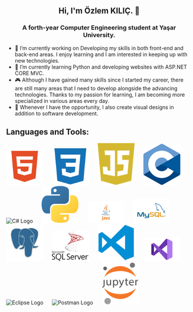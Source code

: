 
<h2 align="center">Hi, I'm Özlem KILIÇ. 👋</h2>
<h3 align="center"><strong>A forth-year Computer Engineering student at Yaşar University.</strong></h3>

- 🔭 I’m currently working on Developing my skills in both front-end and back-end areas. I enjoy learning and I am interested in keeping up with new technologies.
- 🌱 I’m currently learning Python and developing websites with ASP.NET CORE MVC.                    
- 🎮 Although I have gained many skills since I started my career, there are still many areas that I need to develop alongside the advancing technologies.
       Thanks to my passion for learning, I am becoming more specialized in various areas every day.                    
- 🎨 Whenever I have the opportunity, I also create visual designs in addition to software development.



## **Languages and Tools:**
<p align="">
 <img src="./img/html.png" alt="HTML Logo" width="100" style="margin-right: 20px;">
 <img src="./img/css.png" alt="CSS Logo" width="100" style="margin-right: 20px;">
 <img src="./img/js.png" alt="Js Logo" width="100" style="margin-right: 20px;">
 <img src="./img/c.svg" alt="C Logo" width="100" style="margin-right: 20px;">
 <img src="./img/c#.png" alt="C# Logo" width="100" style="margin-right: 20px;">
 <img src="./img/python.png" alt="Python Logo" width="100" style="margin-right: 20px;">
 <img src="./img/java.png" alt="Java Logo" width="100" style="margin-right: 20px;">
 <img src="./img/mysql.png" alt="Mysql Logo" width="100" style="margin-right: 20px;">
 <img src="./img/postgresql.png" alt="Postgresql Logo" width="100" style="margin-right: 20px;">
 <img src="./img/mssql.png" alt="Msssql Logo" width="100" style="margin-right: 20px;">
 <img src="./img/vscode.png" alt="Vscode Logo" width="100" style="margin-right: 20px;">
 <img src="./img/vs.png" alt="Vs Logo" width="100" style="margin-right: 20px;">
 <img src="./img/eclipse.png" alt="Eclipse Logo" width="100" style="margin-right: 20px;">
 <img src="./img/postman.png" alt="Postman Logo" width="100" style="margin-right: 20px;">
 <img src="./img/jupyter.png" alt="Jupyter Logo" width="100" style="margin-right: 20px;">
 </p>






<!--
**OzlemKlc/OzlemKlc** is a ✨ _special_ ✨ repository because its `README.md` (this file) appears on your GitHub profile.

Here are some ideas to get you started:



- 👯 I’m looking to collaborate on ...
- 🤔 I’m looking for help with ...
- 💬 Ask me about ...
- 📫 How to reach me: ...
- 😄 Pronouns: ...
- ⚡ Fun fact: ...
- 
-->






